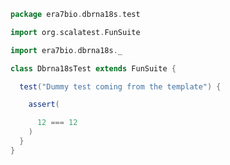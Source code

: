 
```scala
package era7bio.dbrna18s.test

import org.scalatest.FunSuite

import era7bio.dbrna18s._

class Dbrna18sTest extends FunSuite {

  test("Dummy test coming from the template") {

    assert(

      12 === 12
    )
  }
}

```




[test/scala/Dbrna18s.scala]: Dbrna18s.scala.md
[test/scala/runBundles.scala]: runBundles.scala.md
[test/scala/compats.scala]: compats.scala.md
[main/scala/rna18s.scala]: ../../main/scala/rna18s.scala.md